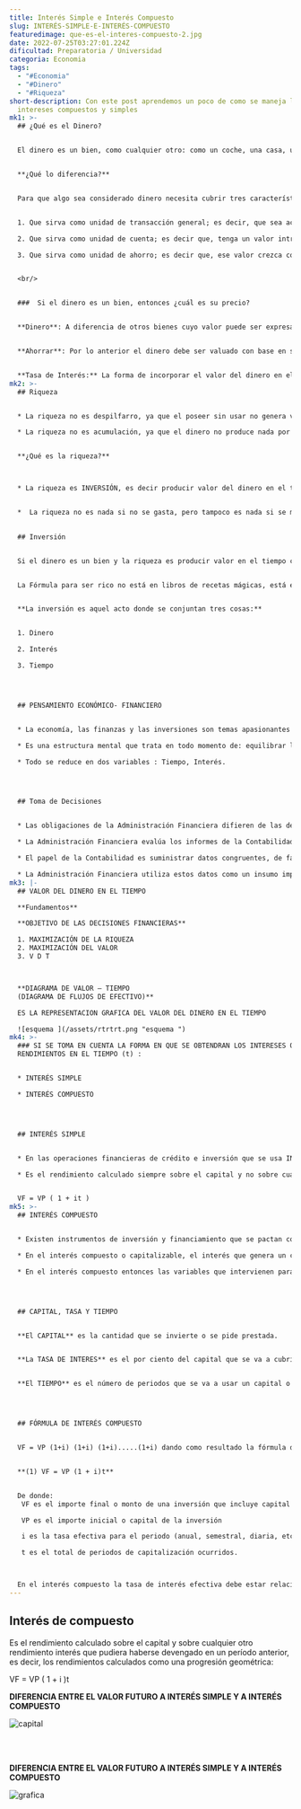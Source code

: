```yaml
---
title: Interés Simple e Interés Compuesto
slug: INTERÉS-SIMPLE-E-INTERÉS-COMPUESTO
featuredimage: que-es-el-interes-compuesto-2.jpg
date: 2022-07-25T03:27:01.224Z
dificultad: Preparatoria / Universidad
categoria: Economia
tags:
  - "#Economia"
  - "#Dinero"
  - "#Riqueza"
short-description: Con este post aprendemos un poco de como se maneja los
  intereses compuestos y simples
mk1: >-
  ## ¿Qué es el Dinero?


  El dinero es un bien, como cualquier otro: como un coche, una casa, un viaje, etc.


  **¿Qué lo diferencia?**


  Para que algo sea considerado dinero necesita cubrir tres características:


  1. Que sirva como unidad de transacción general; es decir, que sea aceptado para poder intercambiar otros bienes y servicios.

  2. Que sirva como unidad de cuenta; es decir que, tenga un valor intrínseco que permita su acumulación.

  3. Que sirva como unidad de ahorro; es decir que, ese valor crezca con el tiempo.


  <br/>


  ###  Si el dinero es un bien, entonces ¿cuál es su precio?


  **Dinero**: A diferencia de otros bienes cuyo valor puede ser expresado en dinero, el dinero no puede valuarse con él mismo.


  **Ahorrar**: Por lo anterior el dinero debe ser valuado con base en su tercera característica: su potencial de ahorro o de acumulación de valor en el tiempo.


  **Tasa de Interés:** La forma de incorporar el valor del dinero en el tiempo es a través de la TASA DE INTERÉS, y es éste el precio del dinero.
mk2: >-
  ## Riqueza 


  * La riqueza no es despilfarro, ya que el poseer sin usar no genera valor.

  * La riqueza no es acumulación, ya que el dinero no produce nada por el sólo hecho de tenerlo.


  **¿Qué es la riqueza?**



  * La riqueza es INVERSIÓN, es decir producir valor del dinero en el tiempo.


  *  La riqueza no es nada si no se gasta, pero tampoco es nada si se malgasta.
    ﻿

  ## Inversión 


  Si el dinero es un bien y la riqueza es producir valor en el tiempo con ese bien.


  La Fórmula para ser rico no está en libros de recetas mágicas, está en la disciplina de INVERTIR SU DINERO.


  **La inversión es aquel acto donde se conjuntan tres cosas:**


  1. Dinero 

  2. Interés 

  3. Tiempo 




  ## PENSAMIENTO ECONÓMICO- FINANCIERO 


  * La economía, las finanzas y las inversiones son temas apasionantes para el mundo de los negocios.

  * Es una estructura mental que trata en todo momento de: equilibrar las necesidades ilimitadas del ser humano y sus empresas con los recursos siempre limitados que se tienen.

  * Todo se reduce en dos variables : Tiempo, Interés. 




  ## Toma de Decisiones 


  * Las obligaciones de la Administración Financiera difieren de las de la Contabilidad en el que esta última da más atención a la presentación de los datos financieros.

  * La Administración Financiera evalúa los informes de la Contabilidad, produce datos adicionales y toma decisiones basadas en análisis subsecuentes.

  * El papel de la Contabilidad es suministrar datos congruentes, de fácil interpretación acerca de las operaciones de la empresa en el pasado, presente y futuro.

  * La Administración Financiera utiliza estos datos como un insumo importante en el proceso de toma de decisiones financieras.
mk3: |-
  ## VALOR DEL DINERO EN EL TIEMPO

  **Fundamentos** 

  **OBJETIVO DE LAS DECISIONES FINANCIERAS**

  1. MAXIMIZACIÓN DE LA RIQUEZA 
  2. MAXIMIZACIÓN DEL VALOR 
  3. V D T



  **DIAGRAMA DE VALOR – TIEMPO 
  (DIAGRAMA DE FLUJOS DE EFECTIVO)** 

  ES LA REPRESENTACION GRAFICA DEL VALOR DEL DINERO EN EL TIEMPO

  ![esquema ](/assets/rtrtrt.png "esquema ")
mk4: >-
  ### SI SE TOMA EN CUENTA LA FORMA EN QUE SE OBTENDRAN LOS INTERESES O
  RENDIMIENTOS EN EL TIEMPO (t) :


  * INTERÉS SIMPLE

  * INTERÉS COMPUESTO




  ## INTERÉS SIMPLE 


  * En las operaciones financieras de crédito e inversión que se usa INTERES SIMPLE, el capital o base e la operación no cambia y los rendimientos del mismo dependen del capital, del tiempo y de la tasa de interés.

  * Es el rendimiento calculado siempre sobre el capital y no sobre cualquier otro interés que pudiera haberse devengado anteriormente, es decir, los rendimientos calculados como una progresión aritmética:


  VF = VP ( 1 + it )
mk5: >-
  ## INTERÉS COMPUESTO 


  * Existen instrumentos de inversión y financiamiento que se pactan con base en interés compuesto, también llamado interés capitalizable.

  * En el interés compuesto o capitalizable, el interés que genera un capital se va acumulando a éste y se convierte en capital; de tal manera que los intereses se van acumulando sobre la nueva base a medida de que se capitalizan.

  * En el interés compuesto entonces las variables que intervienen para determinar el rendimiento son: CAPITAL, TASA DE INTERES, TIEMPO Y FRECUENCIA DE CAPITALIZACIÓN.




  ## CAPITAL, TASA Y TIEMPO


  **El CAPITAL** es la cantidad que se invierte o se pide prestada.


  **La TASA DE INTERES** es el por ciento del capital que se va a cubrir o se va a pagar nominalmente sobre el capital.


  **El TIEMPO** es el número de periodos que se va a usar un capital o se va a invertir (años, semestres, trimestres, meses, días, etc.)




  ## FÓRMULA DE INTERÉS COMPUESTO


  VF = VP (1+i) (1+i) (1+i).....(1+i) dando como resultado la fórmula de valor futuro en interés compuesto.


  **(1) VF = VP (1 + i)t**


  De donde:
   VF es el importe final o monto de una inversión que incluye capital más intereses después de un tiempo

   VP es el importe inicial o capital de la inversión

   i es la tasa efectiva para el periodo (anual, semestral, diaria, etc.)

   t es el total de periodos de capitalización ocurridos.



  En el interés compuesto la tasa de interés efectiva debe estar relacionada con la frecuencia de capitalización; es decir, si la capitalización es anual, la tasa efectiva será anual, si la capitalización es mensual, la tasa efectiva debe ser mensual.
---
```

## Interés de compuesto 

Es el rendimiento calculado sobre el capital y sobre cualquier otro rendimiento interés que pudiera haberse devengado en un período anterior, es decir, los rendimientos calculados como una progresión geométrica:

VF = VP ( 1 + i )t

**DIFERENCIA ENTRE EL VALOR FUTURO A INTERÉS SIMPLE Y A INTERÉS COMPUESTO**

![capital](/assets/43454.png "capital")

<br/> <br/> 

**DIFERENCIA ENTRE EL VALOR FUTURO A INTERÉS SIMPLE Y A INTERÉS COMPUESTO**

![grafica ](/assets/jhhjhn.png "grafica")